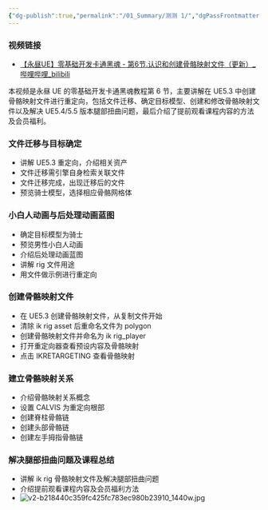 ```yaml
---
{"dg-publish":true,"permalink":"/01_Summary/测测 1/","dgPassFrontmatter":true}
---
```


### 视频链接
+ [【永昼UE】零基础开发卡通黑魂 - 第6节.认识和创建骨骼映射文件（更新）\_哔哩哔哩\_bilibili](https://www.bilibili.com/video/BV1sw411g7Lo?spm_id_from=333.788.videopod.sections&vd_source=70f80c054181a6c4f20c356c0445f7a1)

本视频是永昼 UE 的零基础开发卡通黑魂教程第 6 节，主要讲解在 UE5.3 中创建骨骼映射文件进行重定向，包括文件迁移、确定目标模型、创建和修改骨骼映射文件以及解决 UE5.4/5.5 版本腿部扭曲问题，最后介绍了提前观看课程内容的方法及会员福利。
### 文件迁移与目标确定
+ 讲解 UE5.3 重定向，介绍相关资产
+ 文件迁移需引擎自身检索关联文件
+ 文件迁移完成，出现迁移后的文件
+ 预览骑士模型，选择相应骨骼网格体
### 小白人动画与后处理动画蓝图
+ 确定目标模型为骑士
+ 预览男性小白人动画
+ 介绍后处理动画蓝图
+ 讲解 rig 文件用途
+ 用文件做示例进行重定向
### 创建骨骼映射文件
+ 在 UE5.3 创建骨骼映射文件，从复制文件开始
+ 清除 ik rig asset 后重命名文件为 polygon
+ 创建骨骼映射文件并命名为 ik rig_player
+ 打开重定向器查看预设内容及骨骼映射
+  点击 IKRETARGETING 查看骨骼映射
### 建立骨骼映射关系
+ 介绍骨骼映射关系概念
+ 设置 CALVIS 为重定向根部
+ 创建脊柱骨骼链
+ 创建头部骨骼链
+ 创建左手拇指骨骼链
### 解决腿部扭曲问题及课程总结
+ 讲解 ik rig 骨骼映射文件及解决腿部扭曲问题
+  介绍提前观看课程内容及会员福利方法
+ ![v2-b218440c359fc425fc783ec980b23910\_1440w.jpg](https://picx.zhimg.com/v2-b218440c359fc425fc783ec980b23910_1440w.jpg?source=32738c0c)